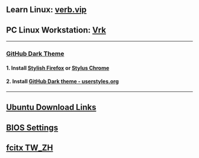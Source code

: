 ## Learn Linux: [verb.vip](https://github.com/inkVerb/VIP)
## PC Linux Workstation: [Vrk](https://github.com/inkVerb/vrk)
___
### [GitHub Dark Theme](https://github.com/StylishThemes/GitHub-Dark)
#### 1. Install [Stylish Firefox](https://addons.mozilla.org/en-US/firefox/addon/stylish/) or [Stylus Chrome](https://chrome.google.com/webstore/detail/stylus/clngdbkpkpeebahjckkjfobafhncgmne)
#### 2. Install [GitHub Dark theme - userstyles.org](https://userstyles.org/styles/37035/github-dark)
___

## [Ubuntu Download Links](https://github.com/inkVerb/Vubuntu-info/blob/master/verbs/UbuntuDL.md)
## [BIOS Settings](https://github.com/inkVerb/Vubuntu-info/blob/master/verbs/install-BIOS-UEFI)
## [fcitx TW_ZH](https://github.com/inkVerb/Vubuntu-info/blob/master/verbs/fcitxTW_ZH)
